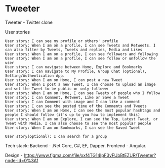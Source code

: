 # Tweeter
Tweeter - Twitter clone

User stories

    User story: I can see my profile or others' profile
    User story: When I am on a profile, I can see Tweets and Retweets. I can also filter by Tweets, Tweets and replies, Media and Likes
    User story: When I am on a profile, I can see followers and following
    User story: When I am on a profile, I can see follow or unfollow the user
    User story: I can navigate between Home, Explore and Bookmarks
    User story: I can navigate to My Profile, Group Chat (optional), Setting/Authentication App.
    User story: When I am on Home, I can post a new Tweet
    User story: When I post a new Tweet, I can choose to upload an image and set the Tweet to be public or only-follower
    User story: When I am on Home, I can see Tweets of people who I follow
    User story: I can Comment, Retweet, Like or Save a Tweet
    User story: I can Comment with image and I can like a comment
    User story: I can see the posted time of the Comments and Tweets
    User story: When I am on Home, I can see the most popular hashtags and people I should follow (it's up to you how to implement this)
    User story: When I am on Explore, I can see the Top, Latest Tweet, or Tweet with Media. I can also choose to see the most popular people
    User story: When I am on Bookmarks, I can see the Saved Tweet

    User story(optional): I can search for a group

Tech stack: Backend - .Net Core, C#, EF, Dapper. Frontend - Angular.

Design - https://www.figma.com/file/xxf4TG14lpF3vFUbBtEZUR/Tweeter?node-id=0%3A1
